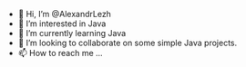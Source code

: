 - 👋 Hi, I’m @AlexandrLezh
- 👀 I’m interested in Java
- 🌱 I’m currently learning Java
- 💞️ I’m looking to collaborate on some simple Java projects.
- 📫 How to reach me ...

<!---
AlexandrLezh/AlexandrLezh is a ✨ special ✨ repository because its `README.md` (this file) appears on your GitHub profile.
You can click the Preview link to take a look at your changes.
--->
